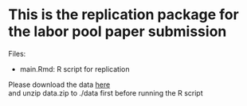 # This is the replication package for the labor pool paper submission


Files:  

 - main.Rmd:  R script for replication


Please download the data [here](https://drive.google.com/file/d/1sJTcmJlMnlEKOd0FkU61tu61VNJ5pTX6/view?usp=sharing)  
and unzip data.zip to ./data first before running the R script
